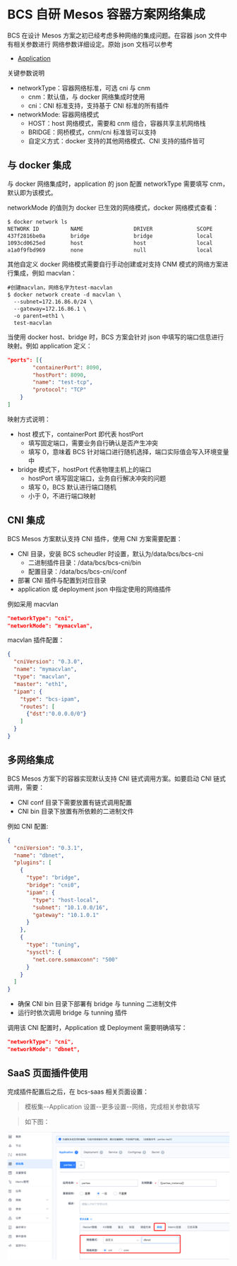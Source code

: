 # BCS 自研 Mesos 容器方案网络集成

BCS 在设计 Mesos 方案之初已经考虑多种网络的集成问题。在容器 json 文件中有相关参数进行
网络参数详细设定。原始 json 文档可以参考

* [Application](https://github.com/Tencent/bk-bcs/blob/master/docs/templates/mesos-artifact/application.md)

关键参数说明

* networkType：容器网络标准，可选 cni 与 cnm
  * cnm：默认值，与 docker 网络集成时使用
  * cni：CNI 标准支持，支持基于 CNI 标准的所有插件
* networkMode: 容器网络模式
  * HOST：host 网络模式，需要和 cnm 组合，容器共享主机网络栈
  * BRIDGE：网桥模式，cnm/cni 标准皆可以支持
  * 自定义方式：docker 支持的其他网络模式、CNI 支持的插件皆可

## 与 docker 集成

与 docker 网络集成时，application 的 json 配置 networkType 需要填写 cnm，默认即为该模式。

networkMode 的值则为 docker 已生效的网络模式，docker 网络模式查看：

```shell
$ docker network ls
NETWORK ID          NAME                DRIVER              SCOPE
437f2816be0a        bridge              bridge              local
1093cd0625ed        host                host                local
a1a0f9fbd969        none                null                local
```

其他自定义 docker 网络模式需要自行手动创建或对支持 CNM 模式的网络方案进行集成，例如 macvlan：

```shell
#创建macvlan，网络名字为test-macvlan
$ docker network create -d macvlan \
  --subnet=172.16.86.0/24 \
  --gateway=172.16.86.1 \
  -o parent=eth1 \
  test-macvlan
```

当使用 docker host、bridge 时，BCS 方案会针对 json 中填写的端口信息进行映射。例如 application 定义：

```json
"ports": [{
        "containerPort": 8090,
        "hostPort": 8090,
        "name": "test-tcp",
        "protocol": "TCP"
    }
]
```

映射方式说明：
* host 模式下，containerPort 即代表 hostPort
  * 填写固定端口，需要业务自行确认是否产生冲突
  * 填写 0，意味着 BCS 针对端口进行随机选择，端口实际值会写入环境变量中
* bridge 模式下，hostPort 代表物理主机上的端口
  * hostPort 填写固定端口，业务自行解决冲突的问题
  * 填写 0，BCS 默认进行端口随机
  * 小于 0，不进行端口映射

## CNI 集成

BCS Mesos 方案默认支持 CNI 插件，使用 CNI 方案需要配置：

* CNI 目录，安装 BCS scheudler 时设置，默认为/data/bcs/bcs-cni
  * 二进制插件目录：/data/bcs/bcs-cni/bin
  * 配置目录：/data/bcs/bcs-cni/conf
* 部署 CNI 插件与配置到对应目录
* application 或 deployment json 中指定使用的网络插件

例如采用 macvlan

```json
"networkType": "cni",
"networkMode": "mymacvlan",
```

macvlan 插件配置：

```json
{
  "cniVersion": "0.3.0",
  "name": "mymacvlan",
  "type": "macvlan",
  "master": "eth1",
  "ipam": {
    "type": "bcs-ipam",
    "routes": [
      {"dst":"0.0.0.0/0"}
    ]
  }
}
```

## 多网络集成

BCS Mesos 方案下的容器实现默认支持 CNI 链式调用方案。如要启动 CNI 链式调用，需要：

* CNI conf 目录下需要放置有链式调用配置
* CNI bin 目录下放置有所依赖的二进制文件

例如 CNI 配置:

```json
{
  "cniVersion": "0.3.1",
  "name": "dbnet",
  "plugins": [
    {
      "type": "bridge",
      "bridge": "cni0",
      "ipam": {
        "type": "host-local",
        "subnet": "10.1.0.0/16",
        "gateway": "10.1.0.1"
      }
    },
    {
      "type": "tuning",
      "sysctl": {
        "net.core.somaxconn": "500"
      }
    }
  ]
}
```

* 确保 CNI bin 目录下部署有 bridge 与 tunning 二进制文件
* 运行时依次调用 bridge 与 tunning 插件

调用该 CNI 配置时，Application 或 Deployment 需要明确填写：

```json
"networkType": "cni",
"networkMode": "dbnet",
```

## SaaS 页面插件使用

完成插件配置后之后，在 bcs-saas 相关页面设置：

> 模板集--Application 设置--更多设置--网络，完成相关参数填写

> 如下图：

![mesos-CNI](./resource/mesos-cni.png)

